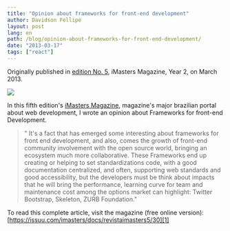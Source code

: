 ```yaml
---
title: "Opinion about frameworks for front-end development"
author: Davidson Fellipe
layout: post
lang: en
path: /blog/opinion-about-frameworks-for-front-end-development/
date: "2013-03-17"
tags: ["react"]
---
```


Originally published in [edition No. 5][1], iMasters Magazine, Year 2, on March 2013.

![](post-revista-imasters-frameworks-front-end.jpg)

In this fifth edition's [iMasters Magazine][0], magazine's major brazilian portal about web development, I wrote an opinion about Frameworks for front-end Development.

[0]: https://issuu.com/imasters

> " It's a fact that has emerged some interesting about frameworks for front end development, and also, comes the growth of
> front-end community involvement with the open source world, bringing an ecosystem much more collaborative. These Frameworks end
> up creating or helping to set standardizations code, with a good documentation centralized, and often, supporting web standards
> and good accessibility, but the developers must be think about impacts that he will bring the performance, learning curve for
> team and maintenance cost among the options market can highlight: Twitter Bootstrap, Skeleton, ZURB Foundation."

To read this complete article, visit the magazine (free online version):
[https://issuu.com/imasters/docs/revistaimasters5/30][1]

[1]: https://issuu.com/imasters/docs/revistaimasters5/30
